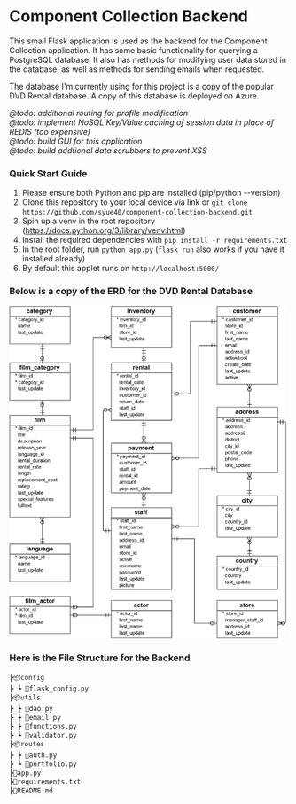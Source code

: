 # Component Collection Backend
This small Flask application is used as the backend for the Component Collection application. It has some basic functionality for querying a PostgreSQL database. It also has methods for modifying user data stored in the database, as well as methods for sending emails when requested.

The database I'm currently using for this project is a copy of the popular DVD Rental database. A copy of this database is deployed on Azure.

*@todo: additional routing for profile modification*\
*@todo: implement NoSQL Key/Value caching of session data in place of REDIS (too expensive)*\
*@todo: build GUI for this application*\
*@todo: build addtional data scrubbers to prevent XSS*

### Quick Start Guide
1. Please ensure both Python and pip are installed (pip/python --version)
2. Clone this repository to your local device via link or ```git clone https://github.com/syue40/component-collection-backend.git```
3. Spin up a venv in the root repository (https://docs.python.org/3/library/venv.html)
4. Install the required dependencies with ```pip install -r requirements.txt```
5. In the root folder, run ```python app.py``` (```flask run``` also works if you have it installed already)
6. By default this applet runs on ```http://localhost:5000/``` 


### Below is a copy of the ERD for the DVD Rental Database
<img src="dvd-erd.png" width="500" height="600"></img>


### Here is the File Structure for the Backend 
```
┣📦config 
┣ ┗ 📜flask_config.py
┣📦utils
┣ ┣ 📜dao.py
┣ ┣ 📜email.py
┣ ┣ 📜functions.py
┣ ┗ 📜validator.py
┣📦routes
┣ ┣ 📜auth.py
┣ ┗ 📜portfolio.py
┣📜app.py
┣📜requirements.txt
┣📜README.md
 ```
